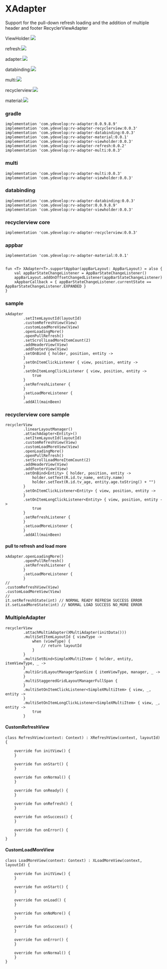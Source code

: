 # XAdapter

Support for the pull-down refresh loading and the addition of multiple header and footer RecyclerViewAdapter

ViewHolder:![](https://api.bintray.com/packages/ydevelop/maven/rv-adapter-viewholder/images/download.svg)

refresh:![](https://api.bintray.com/packages/ydevelop/maven/rv-adapter-refresh/images/download.svg)

adapter:![](https://api.bintray.com/packages/ydevelop/maven/rv-adapter/images/download.svg)

databinding:![](https://api.bintray.com/packages/ydevelop/maven/rv-adapter-databinding/images/download.svg)

multi:![](https://api.bintray.com/packages/ydevelop/maven/rv-adapter-multi/images/download.svg)

recyclerview:![](https://api.bintray.com/packages/ydevelop/maven/rv-adapter-recyclerview/images/download.svg)

material:![](https://api.bintray.com/packages/ydevelop/maven/rv-adapter-material/images/download.svg)

### gradle

    implementation 'com.ydevelop:rv-adapter:0.0.9.8.9'
    implementation 'com.ydevelop:rv-adapter-recyclerview:0.0.3'
    implementation 'com.ydevelop:rv-adapter-databinding:0.0.3'
    implementation 'com.ydevelop:rv-adapter-material:0.0.1'
    implementation 'com.ydevelop:rv-adapter-viewholder:0.0.3'
    implementation 'com.ydevelop:rv-adapter-refresh:0.0.2'
    implementation 'com.ydevelop:rv-adapter-multi:0.0.3'
    
### multi 

    implementation 'com.ydevelop:rv-adapter-multi:0.0.3'
    implementation 'com.ydevelop:rv-adapter-viewholder:0.0.3'

### databinding

    implementation 'com.ydevelop:rv-adapter-databinding:0.0.3'
    implementation 'com.ydevelop:rv-adapter:0.0.9.8.9'
    implementation 'com.ydevelop:rv-adapter-viewholder:0.0.3'
    
### recyclerview core

    implementation 'com.ydevelop:rv-adapter-recyclerview:0.0.3'
    
### appbar

    implementation 'com.ydevelop:rv-adapter-material:0.0.1'
    
    
    fun <T> XAdapter<T>.supportAppbar(appBarLayout: AppBarLayout) = also {
        val appBarStateChangeListener = AppBarStateChangeListener()
        appBarLayout.addOnOffsetChangedListener(appBarStateChangeListener)
        xAppbarCallback = { appBarStateChangeListener.currentState == AppBarStateChangeListener.EXPANDED }
    }

### sample

    xAdapter
            .setItemLayoutId(layoutId)
            .customRefreshView(View)
            .customLoadMoreView(View)
            .openLoadingMore()
            .openPullRefresh()
            .setScrollLoadMoreItemCount(2)
            .addHeaderView(View)
            .addFooterView(View)
            .setOnBind { holder, position, entity ->
            }
            .setOnItemClickListener { view, position, entity ->
            }
            .setOnItemLongClickListener { view, position, entity ->
                true
            }
            .setRefreshListener {
            }
            .setLoadMoreListener {
            }
            .addAll(mainBeen)
            
### recyclerview core sample

    recyclerView
            .linearLayoutManager()
            .attachAdapter<Entity>()
            .setItemLayoutId(layoutId)
            .customRefreshView(View)
            .customLoadMoreView(View)
            .openLoadingMore()
            .openPullRefresh()
            .setScrollLoadMoreItemCount(2)
            .addHeaderView(View)
            .addFooterView(View)
            .setOnBind<Entity> { holder, position, entity ->
                holder.setText(R.id.tv_name, entity.name)
                holder.setText(R.id.tv_age, entity.age.toString() + "")
            }
            .setOnItemClickListener<Entity> { view, position, entity ->
            }
            .setOnItemLongClickListener<Entity> { view, position, entity ->
                true
            }
            .setRefreshListener {
            }
            .setLoadMoreListener {
            }
            .addAll(mainBeen)

#### pull to refresh and load more

    xAdapter.openLoadingMore()
            .openPullRefresh()
            .setRefreshListener {
            }
            .setLoadMoreListener {
            }
    //
    .customRefreshView(View)
    .customLoadMoreView(View)
    //
    it.setRefreshState(int) // NORMAL READY REFRESH SUCCESS ERROR
    it.setLoadMoreState(int) // NORMAL LOAD SUCCESS NO_MORE ERROR

### MultipleAdapter

    recyclerView
            .attachMultiAdapter(XMultiAdapter(initData()))
            .multiSetItemLayoutId { viewType ->
                when (viewType) {
                    // return layoutId
                }
            }
            .multiSetBind<SimpleXMultiItem> { holder, entity, itemViewType, _ ->
            }
            .multiGridLayoutManagerSpanSize { itemViewType, manager, _ ->
            }
            .multiStaggeredGridLayoutManagerFullSpan {
            }
            .multiSetOnItemClickListener<SimpleXMultiItem> { view, _, entity ->
            }
            .multiSetOnItemLongClickListener<SimpleXMultiItem> { view, _, entity ->
                true
            }

#### CustomRefreshView 

    class RefreshView(context: Context) : XRefreshView(context, layoutId) {
    
        override fun initView() {
        }
    
        override fun onStart() {
        }
    
        override fun onNormal() {
        }
    
        override fun onReady() {
        }
    
        override fun onRefresh() {
        }
    
        override fun onSuccess() {
        }
    
        override fun onError() {
        }
    }

#### CustomLoadMoreView

    class LoadMoreView(context: Context) : XLoadMoreView(context, layoutId) {
    
        override fun initView() {
        }
    
        override fun onStart() {
        }
    
        override fun onLoad() {
        }
    
        override fun onNoMore() {
        }
    
        override fun onSuccess() {
        }
    
        override fun onError() {
        }
    
        override fun onNormal() {
        }
    }